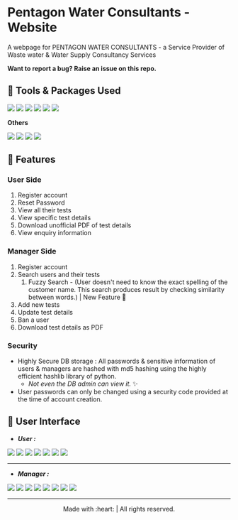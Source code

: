# Pentagon Water Consultants - Website
A webpage for PENTAGON WATER CONSULTANTS - a Service Provider of Waste water &amp; Water Supply Consultancy Services

**Want to report a bug? Raise an issue on this repo.**

## :star2: Tools & Packages Used

![](https://img.shields.io/badge/1.-python--v3.6-blue)
![](https://img.shields.io/badge/2.-django--v3.0.3-yellow)
![](https://img.shields.io/badge/3.-PostgreSQL-success)
![](https://img.shields.io/badge/4.-whitenoise--v5.1.0-9cf)
![](https://img.shields.io/badge/5.-gunicorn--v20.0.4-orange)
![](https://img.shields.io/badge/6.-reportlab--v3.5.42-blueviolet)

**Others**

![](https://img.shields.io/badge/1.-HTML-critical)
![](https://img.shields.io/badge/2.-CSS-blue)
![](https://img.shields.io/badge/3.-Bootstrap--v4.5.0-success)
![](https://img.shields.io/badge/4.-pyCharmIDE-inactive)


## :star2: Features

### User Side

1. Register account
2. Reset Password
3. View all their tests
4. View specific test details
5. Download unofficial PDF of test details
6. View enquiry information

### Manager Side

1. Register account
2. Search users and their tests
    1. Fuzzy Search - (User doesn't need to know the exact spelling of the customer name. This search produces result by checking similarity between words.) | New Feature :gift_heart: 
3. Add new tests
4. Update test details
5. Ban a user
6. Download test details as PDF

### Security 
* Highly Secure DB storage : All passwords & sensitive information of users & managers are hashed with md5 hashing using the highly efficient hashlib library of python.
    * _Not even the DB admin can view it._ :sparkles:
* User passwords can only be changed using a security code provided at the time of account creation.


## :star2: User Interface

* **_User :_**

![](https://github.com/WDJ-PATH/PentagonWaterConsultants/blob/master/PWC_UserScreens/u_home.gif)
![](https://github.com/WDJ-PATH/PentagonWaterConsultants/blob/master/PWC_UserScreens/u_PrintTest.gif)
![](https://github.com/WDJ-PATH/PentagonWaterConsultants/blob/master/PWC_UserScreens/u_login.png)
![](https://github.com/WDJ-PATH/PentagonWaterConsultants/blob/master/PWC_UserScreens/u_register.png)
![](https://github.com/WDJ-PATH/PentagonWaterConsultants/blob/master/PWC_UserScreens/u_resetpass.png)
![](https://github.com/WDJ-PATH/PentagonWaterConsultants/blob/master/PWC_UserScreens/u_dashboard.png)
![](https://github.com/WDJ-PATH/PentagonWaterConsultants/blob/master/PWC_UserScreens/u_testpage.png)


***

* **_Manager :_**

![](https://github.com/WDJ-PATH/PentagonWaterConsultants/blob/master/PWC_UserScreens/m_login.png)
![](https://github.com/WDJ-PATH/PentagonWaterConsultants/blob/master/PWC_UserScreens/m_register.png)
![](https://github.com/WDJ-PATH/PentagonWaterConsultants/blob/master/PWC_UserScreens/m_dashboard.png)
![](https://github.com/WDJ-PATH/PentagonWaterConsultants/blob/master/PWC_UserScreens/m_addtest.png)
![](https://github.com/WDJ-PATH/PentagonWaterConsultants/blob/master/PWC_UserScreens/m_search.png)
![](https://github.com/WDJ-PATH/PentagonWaterConsultants/blob/master/PWC_UserScreens/m_s_results.png)
![](https://github.com/WDJ-PATH/PentagonWaterConsultants/blob/master/PWC_UserScreens/m_updatetest.png)
![](https://github.com/WDJ-PATH/PentagonWaterConsultants/blob/master/PWC_UserScreens/m_banuser.png)

***
<p align="center">
    Made with :heart:   | All rights reserved.
</p>